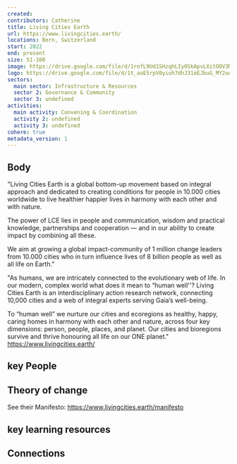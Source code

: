 ```yaml
---
created:
contributors: Catherine
title: Living Cities Earth
url: https://www.livingcities.earth/ 
locations: Bern, Switzerland
start: 2022
end: present
size: 51-100
image: https://drive.google.com/file/d/1rnfL9Ud1SHzqhLIy0SkApvLXitOOV3Mg/view?usp=drive_link
logo: https://drive.google.com/file/d/1t_aoE5rpV0yiuh7dhJ31eEJbuG_MY2uo/view?usp=drive_link
sectors:
  main sector: Infrastructure & Resources
  sector 2: Governance & Community
  sector 3: undefined
activities: 
  main activity: Convening & Coordination
  activity 2: undefined
  activity 3: undefined
cohere: true
metadata_version: 1
---
```



## Body

"Living Cities Earth is a global bottom-up movement based on integral approach and dedicated to creating conditions for people in 10.000 cities worldwide to live healthier happier lives in harmony with each other and with nature.

The power of LCE lies in people and communication, wisdom and practical knowledge, partnerships and cooperation — and in our ability to create impact by combining all these.

We aim at growing a global impact-community of 1 million change leaders from 10.000 cities who in turn influence lives of 8 billion people as well as all life on Earth." 

"As humans, we are intricately connected to the evolutionary web of life. In our modern, complex world what does it mean to “human well''? Living Cities Earth is an interdisciplinary action research network, connecting 10,000 cities and a web of integral experts serving Gaia’s well-being.

To “human well” we nurture our cities and ecoregions as healthy, happy, caring homes in harmony with each other and nature, across four key dimensions: person, people, places, and planet. Our cities and bioregions survive and thrive honouring all life on our ONE planet."
https://www.livingcities.earth/ 

## key People



## Theory of change

See their Manifesto: https://www.livingcities.earth/manifesto 

## key learning resources



## Connections



